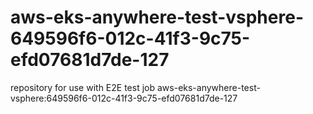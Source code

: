 # aws-eks-anywhere-test-vsphere-649596f6-012c-41f3-9c75-efd07681d7de-127
repository for use with E2E test job aws-eks-anywhere-test-vsphere:649596f6-012c-41f3-9c75-efd07681d7de-127
